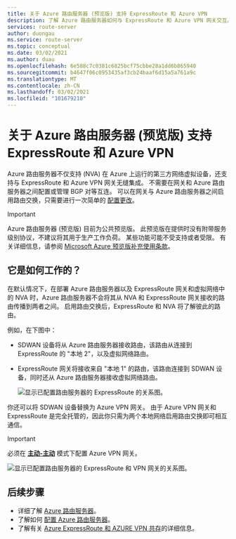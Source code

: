 ```yaml
---
title: 关于 Azure 路由服务器 (预览版) 支持 ExpressRoute 和 Azure VPN
description: 了解 Azure 路由服务器如何与 ExpressRoute 和 Azure VPN 网关交互。
services: route-server
author: duongau
ms.service: route-server
ms.topic: conceptual
ms.date: 03/02/2021
ms.author: duau
ms.openlocfilehash: 6e588c7c0381c6825bcf75cbbe28a1dd6b865940
ms.sourcegitcommit: b4647f06c0953435af3cb24baaf6d15a5a761a9c
ms.translationtype: MT
ms.contentlocale: zh-CN
ms.lasthandoff: 03/02/2021
ms.locfileid: "101679210"
---
```

# <a name="about-azure-route-server-preview-support-for-expressroute-and-azure-vpn"></a>关于 Azure 路由服务器 (预览版) 支持 ExpressRoute 和 Azure VPN

Azure 路由服务器不仅支持 (NVA) 在 Azure 上运行的第三方网络虚拟设备，还支持与 ExpressRoute 和 Azure VPN 网关无缝集成。 不需要在网关和 Azure 路由服务器之间配置或管理 BGP 对等互连。 可以在网关与 Azure 路由服务器之间启用路由交换，只需要进行一次简单的 [配置更改](quickstart-configure-route-server-powershell.md#route-exchange)。

> [!IMPORTANT]
> Azure 路由服务器 (预览版) 目前为公共预览版。
> 此预览版在提供时没有附带服务级别协议，不建议将其用于生产工作负荷。 某些功能可能不受支持或者受限。
> 有关详细信息，请参阅 [Microsoft Azure 预览版补充使用条款](https://azure.microsoft.com/support/legal/preview-supplemental-terms/)。

## <a name="how-does-it-work"></a>它是如何工作的？

在默认情况下，在部署 Azure 路由服务器以及 ExpressRoute 网关和虚拟网络中的 NVA 时，Azure 路由服务器不会将其从 NVA 和 ExpressRoute 网关接收的路由传播到两者之间。 启用路由交换后，ExpressRoute 和 NVA 将了解彼此的路由。

例如，在下图中：

* SDWAN 设备将从 Azure 路由服务器接收路由，该路由从连接到 ExpressRoute 的 "本地 2"，以及虚拟网络路由。

* ExpressRoute 网关将接收来自 "本地 1" 的路由，该路由连接到 SDWAN 设备，同时还从 Azure 路由服务器接收虚拟网络路由。

    ![显示已配置路由服务器的 ExpressRoute 的关系图。](./media/expressroute-vpn-support/expressroute-with-route-server.png)

你还可以将 SDWAN 设备替换为 Azure VPN 网关。 由于 Azure VPN 网关和 ExpressRoute 是完全托管的，因此你只需为两个本地网络启用路由交换即可相互通信。

> [!IMPORTANT] 
> 必须在 [**主动-主动**](../vpn-gateway/vpn-gateway-activeactive-rm-powershell.md) 模式下配置 Azure VPN 网关。
>

![显示已配置路由服务器的 ExpressRoute 和 VPN 网关的关系图。](./media/expressroute-vpn-support/expressroute-and-vpn-with-route-server.png)

## <a name="next-steps"></a>后续步骤

- 详细了解 [Azure 路由服务器](route-server-faq.md)。
- 了解如何 [配置 Azure 路由服务器](quickstart-configure-route-server-powershell.md)。
- 了解有关 [Azure ExpressRoute 和 AZURE VPN 共存](../expressroute/expressroute-howto-coexist-resource-manager.md)的详细信息。
